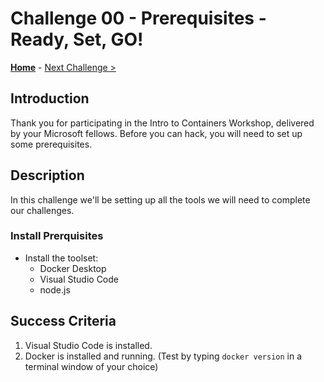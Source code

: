 # Challenge 00 - Prerequisites - Ready, Set, GO!

**[Home](../README.md)** - [Next Challenge >](./Challenge-01.md)

## Introduction

Thank you for participating in the Intro to Containers Workshop, delivered by your Microsoft fellows. Before you can hack, you will need to set up some prerequisites.

## Description

In this challenge we'll be setting up all the tools we will need to complete our challenges.

### Install Prerquisites

- Install the toolset:
    - Docker Desktop
    - Visual Studio Code
    - node.js

## Success Criteria

1. Visual Studio Code is installed.
1. Docker is installed and running. (Test by typing `docker version` in a terminal window of your choice)